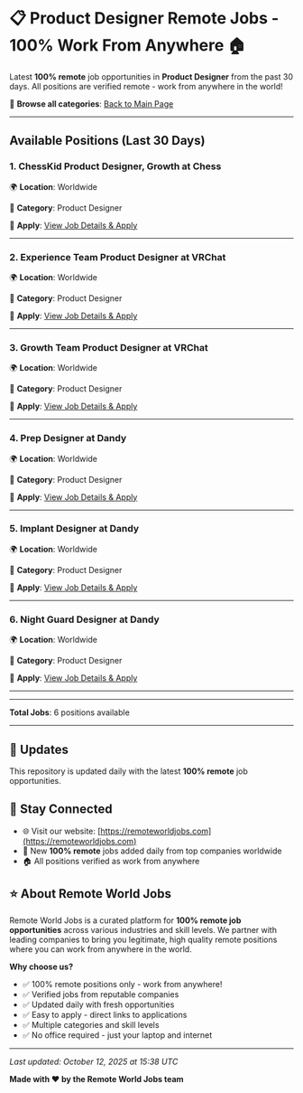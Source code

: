 # 📋 Product Designer Remote Jobs - 100% Work From Anywhere 🏠

Latest **100% remote** job opportunities in **Product Designer** from the past 30 days. All positions are verified remote - work from anywhere in the world!

🔗 **Browse all categories**: [Back to Main Page](README.md)

---

## Available Positions (Last 30 Days)

### 1. ChessKid Product Designer, Growth at Chess

🌍 **Location**: Worldwide

📍 **Category**: Product Designer

🔗 **Apply**: [View Job Details & Apply](https://remoteworldjobs.com/chesskid-product-designer-growth-chess)

---

### 2. Experience Team Product Designer at VRChat

🌍 **Location**: Worldwide

📍 **Category**: Product Designer

🔗 **Apply**: [View Job Details & Apply](https://remoteworldjobs.com/experience-team-product-designer-vrchat)

---

### 3. Growth Team Product Designer at VRChat

🌍 **Location**: Worldwide

📍 **Category**: Product Designer

🔗 **Apply**: [View Job Details & Apply](https://remoteworldjobs.com/growth-team-product-designer-vrchat)

---

### 4. Prep Designer at Dandy

🌍 **Location**: Worldwide

📍 **Category**: Product Designer

🔗 **Apply**: [View Job Details & Apply](https://remoteworldjobs.com/prep-designer-south-africa-dandy)

---

### 5. Implant Designer at Dandy

🌍 **Location**: Worldwide

📍 **Category**: Product Designer

🔗 **Apply**: [View Job Details & Apply](https://remoteworldjobs.com/implant-designer-dandy)

---

### 6. Night Guard Designer at Dandy

🌍 **Location**: Worldwide

📍 **Category**: Product Designer

🔗 **Apply**: [View Job Details & Apply](https://remoteworldjobs.com/night-guard-designer-dandy)

---


---

**Total Jobs**: 6 positions available

---

## 🔄 Updates

This repository is updated daily with the latest **100% remote** job opportunities.

## 📧 Stay Connected

- 🌐 Visit our website: [https://remoteworldjobs.com](https://remoteworldjobs.com)
- 💼 New **100% remote** jobs added daily from top companies worldwide
- 🏠 All positions verified as work from anywhere

## ⭐ About Remote World Jobs

Remote World Jobs is a curated platform for **100% remote job opportunities** across various industries and skill levels. We partner with leading companies to bring you legitimate, high quality remote positions where you can work from anywhere in the world.

**Why choose us?**
- ✅ 100% remote positions only - work from anywhere!
- ✅ Verified jobs from reputable companies
- ✅ Updated daily with fresh opportunities
- ✅ Easy to apply - direct links to applications
- ✅ Multiple categories and skill levels
- ✅ No office required - just your laptop and internet

---

_Last updated: October 12, 2025 at 15:38 UTC_

**Made with ❤️ by the Remote World Jobs team**

